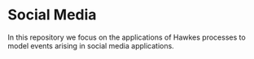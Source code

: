 # Social Media

In this repository we focus on the applications of Hawkes processes to model events arising in social media applications.
